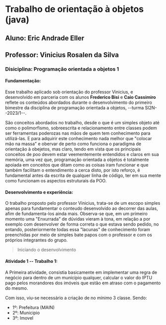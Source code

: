 # **Trabalho de orientação à objetos (java)**

## Aluno: Eric Andrade Eller
## Professor: Vinicius Rosalen da Silva

### Disiciplina: Programação orientada a objetos 1

#### Fundamentação:
Esse trabalho aplicado sob orientação do professor Vinicius, e desenvolvido em parceria com os alunos **Frederico Bisi** e **Caio Cassimiro** reflete os conteúdos abordados durante o desenvolvimento do primeiro bimestre da disciplina de programação orientada a objetos, --turma SI2N--2023/1--.

São conceitos abordados no trabalho, desde o que é um simples objeto até como o polimorfismo, sobreescrita e relacionamento entre classes podem ser ferramentas poderozas nas mãos de quem tem conhecimento para utilizá-las. E para adquirir este conhecimento nada melhor que "colocar mão na massa" e obervar de perto como funciona o paradigma de orientação à obejetos, mas claro, tendo em vista que os principais conceitos de poo devem estar veementemente entendidos e claros em sua memória, uma vez que, programação orientada a objetos é totalmente apoiada em conceitos que ditam como as coisas iram funcionar e que também facilitam o entendimento a cerca disto, por isto reforço, é fundamental antes da escrita de qualquer linha de código, ter em sua mente como funcionam os aspectos estruturais da POO.

#### Desenvolvimento e experiência:
O trabalho proposto pelo professor Vinicius, trata-se de um escopo simples apenas para fundamentar o conteudo desenvolvido ao decorrer das aulas, afim de fundamenta-los ainda mais. Observa-se que, em um primeiro momento uma "Enxurrada" de dúvidas vieram à tona, em relação a por exemplo com desenvolver de forma correta o que estava sendo pedido, no entando, posteriormente todas essa "lacunas" de conhecimento foram preenchidas por meio de simples bate papos com o professor e com os próprios integrantes do grupo.

> Iniciando o desenvolvimento
#### Atividade 1 -- Trabalho 1:
A Primeira atividade, consistia basicamente em implementar uma regra de negócio para dentro de um município qualquer, calcular o valor do IPTU pago pelos morandores dos imóveis que estão em atraso com o pagamento do mesmo.

Com isso, viu-se necessário a criação de no mínimo 3 classe.
Sendo:

- 1º: Prefeitura (MAIN)
- 2º: Municipio 
- 3º: Imovel




